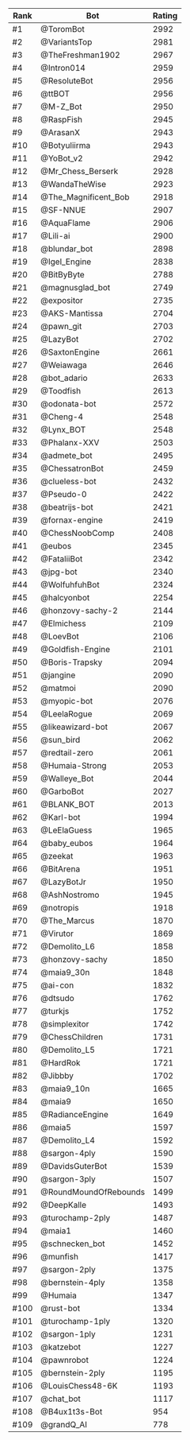 Rank|Bot|Rating
---|---|---
#1|@ToromBot|2992
#2|@VariantsTop|2981
#3|@TheFreshman1902|2967
#4|@Intron014|2959
#5|@ResoluteBot|2956
#6|@ttBOT|2956
#7|@M-Z_Bot|2950
#8|@RaspFish|2945
#9|@ArasanX|2943
#10|@Botyuliirma|2943
#11|@YoBot_v2|2942
#12|@Mr_Chess_Berserk|2928
#13|@WandaTheWise|2923
#14|@The_Magnificent_Bob|2918
#15|@SF-NNUE|2907
#16|@AquaFlame|2906
#17|@Lili-ai|2900
#18|@blundar_bot|2898
#19|@Igel_Engine|2838
#20|@BitByByte|2788
#21|@magnusglad_bot|2749
#22|@expositor|2735
#23|@AKS-Mantissa|2704
#24|@pawn_git|2703
#25|@LazyBot|2702
#26|@SaxtonEngine|2661
#27|@Weiawaga|2646
#28|@bot_adario|2633
#29|@Toodfish|2613
#30|@odonata-bot|2572
#31|@Cheng-4|2548
#32|@Lynx_BOT|2548
#33|@Phalanx-XXV|2503
#34|@admete_bot|2495
#35|@ChessatronBot|2459
#36|@clueless-bot|2432
#37|@Pseudo-0|2422
#38|@beatrijs-bot|2421
#39|@fornax-engine|2419
#40|@ChessNoobComp|2408
#41|@eubos|2345
#42|@FataliiBot|2342
#43|@jpg-bot|2340
#44|@WolfuhfuhBot|2324
#45|@halcyonbot|2254
#46|@honzovy-sachy-2|2144
#47|@Elmichess|2109
#48|@LoevBot|2106
#49|@Goldfish-Engine|2101
#50|@Boris-Trapsky|2094
#51|@jangine|2090
#52|@matmoi|2090
#53|@myopic-bot|2076
#54|@LeelaRogue|2069
#55|@likeawizard-bot|2067
#56|@sun_bird|2062
#57|@redtail-zero|2061
#58|@Humaia-Strong|2053
#59|@Walleye_Bot|2044
#60|@GarboBot|2027
#61|@BLANK_BOT|2013
#62|@Karl-bot|1994
#63|@LeElaGuess|1965
#64|@baby_eubos|1964
#65|@zeekat|1963
#66|@BitArena|1951
#67|@LazyBotJr|1950
#68|@AshNostromo|1945
#69|@notropis|1918
#70|@The_Marcus|1870
#71|@Virutor|1869
#72|@Demolito_L6|1858
#73|@honzovy-sachy|1850
#74|@maia9_30n|1848
#75|@ai-con|1832
#76|@dtsudo|1762
#77|@turkjs|1752
#78|@simplexitor|1742
#79|@ChessChildren|1731
#80|@Demolito_L5|1721
#81|@HardRok|1721
#82|@Jibbby|1702
#83|@maia9_10n|1665
#84|@maia9|1650
#85|@RadianceEngine|1649
#86|@maia5|1597
#87|@Demolito_L4|1592
#88|@sargon-4ply|1590
#89|@DavidsGuterBot|1539
#90|@sargon-3ply|1507
#91|@RoundMoundOfRebounds|1499
#92|@DeepKalle|1493
#93|@turochamp-2ply|1487
#94|@maia1|1460
#95|@schnecken_bot|1452
#96|@munfish|1417
#97|@sargon-2ply|1375
#98|@bernstein-4ply|1358
#99|@Humaia|1347
#100|@rust-bot|1334
#101|@turochamp-1ply|1320
#102|@sargon-1ply|1231
#103|@katzebot|1227
#104|@pawnrobot|1224
#105|@bernstein-2ply|1195
#106|@LouisChess48-6K|1193
#107|@chat_bot|1117
#108|@B4ux1t3s-Bot|954
#109|@grandQ_AI|778
